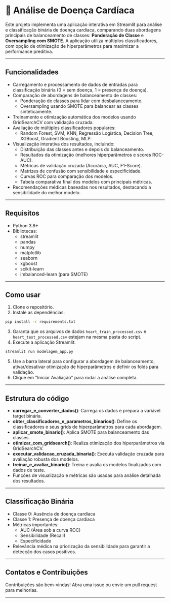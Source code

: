 
# 💓 Análise de Doença Cardíaca

Este projeto implementa uma aplicação interativa em Streamlit para análise e classificação binária de doença cardíaca, comparando duas abordagens principais de balanceamento de classes: **Ponderação de Classe** e **Oversampling com SMOTE**. A aplicação utiliza múltiplos classificadores, com opção de otimização de hiperparâmetros para maximizar a performance preditiva.

***

## Funcionalidades

- Carregamento e processamento de dados de entradas para classificação binária (0 = sem doença, 1 = presença de doença).
- Comparação de abordagens de balanceamento de classes:
    - Ponderação de classes para lidar com desbalanceamento.
    - Oversampling usando SMOTE para balancear as classes sinteticamente.
- Treinamento e otimização automática dos modelos usando GridSearchCV com validação cruzada.
- Avaliação de múltiplos classificadores populares:
    - Random Forest, SVM, KNN, Regressão Logística, Decision Tree, XGBoost, Gradient Boosting, MLP.
- Visualização interativa dos resultados, incluindo:
    - Distribuição das classes antes e depois do balanceamento.
    - Resultados da otimização (melhores hiperparâmetros e scores ROC-AUC).
    - Métricas de validação cruzada (Acurácia, AUC, F1-Score).
    - Matrizes de confusão com sensibilidade e especificidade.
    - Curvas ROC para comparação dos modelos.
    - Tabela comparativa final dos modelos com principais métricas.
- Recomendações médicas baseadas nos resultados, destacando a sensibilidade do melhor modelo.

***

## Requisitos

- Python 3.8+
- Bibliotecas:
    - streamlit
    - pandas
    - numpy
    - matplotlib
    - seaborn
    - xgboost
    - scikit-learn
    - imbalanced-learn (para SMOTE)

***

## Como usar

1. Clone o repositório.
2. Instale as dependências:

```bash
pip install -r requirements.txt
```

3. Garanta que os arquivos de dados `heart_train_processed.csv` e `heart_test_processed.csv` estejam na mesma pasta do script.
4. Execute a aplicação Streamlit:

```bash
streamlit run modelagem_app.py
```

5. Use a barra lateral para configurar a abordagem de balanceamento, ativar/desativar otimização de hiperparâmetros e definir os folds para validação.
6. Clique em "Iniciar Avaliação" para rodar a análise completa.

***

## Estrutura do código

- **carregar_e_converter_dados()**: Carrega os dados e prepara a variável target binária.
- **obter_classificadores_e_parametros_binarios()**: Define os classificadores e seus grids de hiperparâmetros para cada abordagem.
- **aplicar_smote_binario()**: Aplica SMOTE para balanceamento das classes.
- **otimizar_com_gridsearch()**: Realiza otimização dos hiperparâmetros via GridSearchCV.
- **executar_validacao_cruzada_binaria()**: Executa validação cruzada para avaliação robusta dos modelos.
- **treinar_e_avaliar_binario()**: Treina e avalia os modelos finalizados com dados de teste.
- Funções de visualização e métricas são usadas para análise detalhada dos resultados.

***

## Classificação Binária

- Classe 0: Ausência de doença cardíaca
- Classe 1: Presença de doença cardíaca
- Métricas importantes:
    - AUC (Área sob a curva ROC)
    - Sensibilidade (Recall)
    - Especificidade
- Relevância médica na priorização da sensibilidade para garantir a detecção dos casos positivos.

***

## Contatos e Contribuições

Contribuições são bem-vindas! Abra uma issue ou envie um pull request para melhorias.

***


